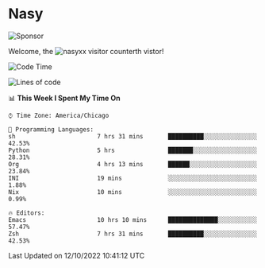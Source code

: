 # Nasy

<!--
<p align="center">
<img height="200" src="https://github-readme-stats.vercel.app/api?username=nasyxx&count_private=true&show_icons=true&theme=dracula&include_all_commits=true"/>
<img height="200" src="https://github-readme-stats.vercel.app/api/top-langs/?username=nasyxx&theme=dracula&hide=html,jupyter+notebook&count_private=true&show_icons=true"/>
</p>

  
----------------
-->

![Sponsor](https://img.shields.io/static/v1.svg?label=Sponsor&message=%E2%9D%A4&logo=GitHub&style=flat&color=pink)
 
Welcome, the ![nasyxx visitor counter](https://count.getloli.com/get/@nasyxx?theme=rule34)th vistor!
 
<!--START_SECTION:waka-->
![Code Time](http://img.shields.io/badge/Code%20Time-2%2C708%20hrs%2047%20mins-blue)

![Lines of code](https://img.shields.io/badge/From%20Hello%20World%20I%27ve%20Written-5%20Million%20lines%20of%20code-blue)

📊 **This Week I Spent My Time On** 

```text
⌚︎ Time Zone: America/Chicago

💬 Programming Languages: 
sh                       7 hrs 31 mins       ██████████░░░░░░░░░░░░░░░   42.53% 
Python                   5 hrs               ███████░░░░░░░░░░░░░░░░░░   28.31% 
Org                      4 hrs 13 mins       ██████░░░░░░░░░░░░░░░░░░░   23.84% 
INI                      19 mins             ░░░░░░░░░░░░░░░░░░░░░░░░░   1.88% 
Nix                      10 mins             ░░░░░░░░░░░░░░░░░░░░░░░░░   0.99%

🔥 Editors: 
Emacs                    10 hrs 10 mins      ██████████████░░░░░░░░░░░   57.47% 
Zsh                      7 hrs 31 mins       ██████████░░░░░░░░░░░░░░░   42.53%

```


 Last Updated on 12/10/2022 10:41:12 UTC
<!--END_SECTION:waka-->

<!-- ![visitors](https://visitor-badge.laobi.icu/badge?page_id=nasyxx.nasyxx) -->
